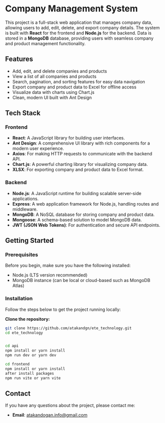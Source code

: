 # Company Management System

This project is a full-stack web application that manages company data, allowing users to add, edit, delete, and export company details. The system is built with **React** for the frontend and **Node.js** for the backend. Data is stored in a **MongoDB** database, providing users with seamless company and product management functionality.

## Features

- Add, edit, and delete companies and products
- View a list of all companies and products
- Search, pagination, and sorting features for easy data navigation
- Export company and product data to Excel for offline access
- Visualize data with charts using Chart.js
- Clean, modern UI built with Ant Design

## Tech Stack

### Frontend

- **React**: A JavaScript library for building user interfaces.
- **Ant Design**: A comprehensive UI library with rich components for a modern user experience.
- **Axios**: For making HTTP requests to communicate with the backend API.
- **Chart.js**: A powerful charting library for visualizing company data.
- **XLSX**: For exporting company and product data to Excel format.

### Backend

- **Node.js**: A JavaScript runtime for building scalable server-side applications.
- **Express**: A web application framework for Node.js, handling routes and middleware.
- **MongoDB**: A NoSQL database for storing company and product data.
- **Mongoose**: A schema-based solution to model MongoDB data.
- **JWT (JSON Web Tokens)**: For authentication and secure API endpoints.

## Getting Started

### Prerequisites

Before you begin, make sure you have the following installed:

- Node.js (LTS version recommended)
- MongoDB instance (can be local or cloud-based such as MongoDB Atlas)

### Installation

Follow the steps below to get the project running locally:

 **Clone the repository:**

   ```bash
   git clone https://github.com/atakandgn/ete_technology.git
   cd ete_technology


   cd api 
   npm install or yarn install
   npm run dev or yarn dev

   cd frontend
   npm install or yarn install 
   after install packages
   npm run vite or yarn vite 

   ```

## Contact

If you have any questions about the project, please contact me:

- **Email**: [atakandogan.info@gmail.com](mailto:atakandogan.info@gmail.com)